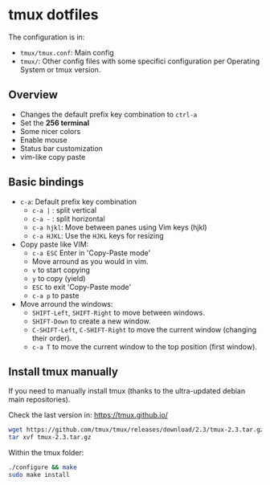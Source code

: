 # tmux dotfiles

The configuration is in:

- `tmux/tmux.conf`: Main config
- `tmux/`: Other config files with some specifici configuration per Operating System or tmux version.

## Overview

- Changes the default prefix key combination to `ctrl-a`
- Set the **256 terminal**
- Some nicer colors
- Enable mouse
- Status bar customization
- vim-like copy paste

## Basic bindings

- `c-a`: Default prefix key combination
  - `c-a |` : split vertical
  - `c-a -` : split horizontal
  - `c-a hjkl`: Move between panes using Vim keys (hjkl)
  - `c-a HJKL`: Use the `HJKL` keys for resizing
- Copy paste like VIM:
  - `c-a ESC` Enter in 'Copy-Paste mode'
  - Move arround as you would in vim.
  - `v` to start copying
  - `y` to copy (yield)
  - `ESC` to exit 'Copy-Paste mode'
  - `c-a p` to paste
- Move arround the windows:
  - `SHIFT-Left`, `SHIFT-Right` to move between windows.
  - `SHIFT-Down` to create a new window.
  - `C-SHIFT-Left`, `C-SHIFT-Right` to move the current window (changing their order).
  - `c-a T` to move the current window to the top position (first window).

## Install tmux manually

If you need to manually install tmux (thanks to the ultra-updated debian main repositories).

Check the last version in: https://tmux.github.io/

```bash
wget https://github.com/tmux/tmux/releases/download/2.3/tmux-2.3.tar.gz
tar xvf tmux-2.3.tar.gz
```

Within the tmux folder:

```bash
./configure && make
sudo make install
```
